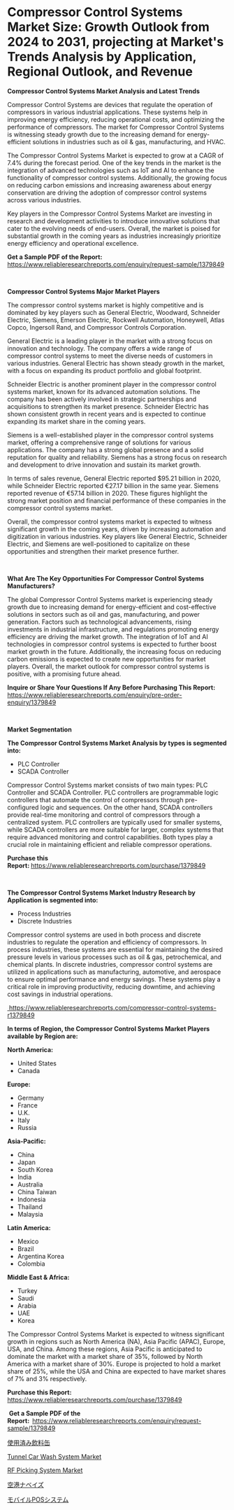<p><h1>Compressor Control Systems Market Size: Growth Outlook from 2024 to 2031, projecting at Market's Trends Analysis by Application, Regional Outlook, and Revenue</h1></p><p><strong>Compressor Control Systems Market Analysis and Latest Trends</strong></p>
<p><p>Compressor Control Systems are devices that regulate the operation of compressors in various industrial applications. These systems help in improving energy efficiency, reducing operational costs, and optimizing the performance of compressors. The market for Compressor Control Systems is witnessing steady growth due to the increasing demand for energy-efficient solutions in industries such as oil & gas, manufacturing, and HVAC.</p><p>The Compressor Control Systems Market is expected to grow at a CAGR of 7.4% during the forecast period. One of the key trends in the market is the integration of advanced technologies such as IoT and AI to enhance the functionality of compressor control systems. Additionally, the growing focus on reducing carbon emissions and increasing awareness about energy conservation are driving the adoption of compressor control systems across various industries.</p><p>Key players in the Compressor Control Systems Market are investing in research and development activities to introduce innovative solutions that cater to the evolving needs of end-users. Overall, the market is poised for substantial growth in the coming years as industries increasingly prioritize energy efficiency and operational excellence.</p></p>
<p><strong>Get a Sample PDF of the Report:&nbsp;</strong> <a href="https://www.reliableresearchreports.com/enquiry/request-sample/1379849">https://www.reliableresearchreports.com/enquiry/request-sample/1379849</a></p>
<p>&nbsp;</p>
<p><strong>Compressor Control Systems Major Market Players</strong></p>
<p><p>The compressor control systems market is highly competitive and is dominated by key players such as General Electric, Woodward, Schneider Electric, Siemens, Emerson Electric, Rockwell Automation, Honeywell, Atlas Copco, Ingersoll Rand, and Compressor Controls Corporation.</p><p>General Electric is a leading player in the market with a strong focus on innovation and technology. The company offers a wide range of compressor control systems to meet the diverse needs of customers in various industries. General Electric has shown steady growth in the market, with a focus on expanding its product portfolio and global footprint.</p><p>Schneider Electric is another prominent player in the compressor control systems market, known for its advanced automation solutions. The company has been actively involved in strategic partnerships and acquisitions to strengthen its market presence. Schneider Electric has shown consistent growth in recent years and is expected to continue expanding its market share in the coming years.</p><p>Siemens is a well-established player in the compressor control systems market, offering a comprehensive range of solutions for various applications. The company has a strong global presence and a solid reputation for quality and reliability. Siemens has a strong focus on research and development to drive innovation and sustain its market growth.</p><p>In terms of sales revenue, General Electric reported $95.21 billion in 2020, while Schneider Electric reported €27.17 billion in the same year. Siemens reported revenue of €57.14 billion in 2020. These figures highlight the strong market position and financial performance of these companies in the compressor control systems market.</p><p>Overall, the compressor control systems market is expected to witness significant growth in the coming years, driven by increasing automation and digitization in various industries. Key players like General Electric, Schneider Electric, and Siemens are well-positioned to capitalize on these opportunities and strengthen their market presence further.</p></p>
<p>&nbsp;</p>
<p><strong>What Are The Key Opportunities For Compressor Control Systems Manufacturers?</strong></p>
<p><p>The global Compressor Control Systems market is experiencing steady growth due to increasing demand for energy-efficient and cost-effective solutions in sectors such as oil and gas, manufacturing, and power generation. Factors such as technological advancements, rising investments in industrial infrastructure, and regulations promoting energy efficiency are driving the market growth. The integration of IoT and AI technologies in compressor control systems is expected to further boost market growth in the future. Additionally, the increasing focus on reducing carbon emissions is expected to create new opportunities for market players. Overall, the market outlook for compressor control systems is positive, with a promising future ahead.</p></p>
<p><strong>Inquire or Share Your Questions If Any Before Purchasing This Report:</strong> <a href="https://www.reliableresearchreports.com/enquiry/pre-order-enquiry/1379849">https://www.reliableresearchreports.com/enquiry/pre-order-enquiry/1379849</a></p>
<p>&nbsp;</p>
<p><strong>Market Segmentation</strong></p>
<p><strong>The Compressor Control Systems Market Analysis by types is segmented into:</strong></p>
<p><ul><li>PLC Controller</li><li>SCADA Controller</li></ul></p>
<p><p>Compressor Control Systems market consists of two main types: PLC Controller and SCADA Controller. PLC controllers are programmable logic controllers that automate the control of compressors through pre-configured logic and sequences. On the other hand, SCADA controllers provide real-time monitoring and control of compressors through a centralized system. PLC controllers are typically used for smaller systems, while SCADA controllers are more suitable for larger, complex systems that require advanced monitoring and control capabilities. Both types play a crucial role in maintaining efficient and reliable compressor operations.</p></p>
<p><strong>Purchase this Report:&nbsp;</strong><a href="https://www.reliableresearchreports.com/purchase/1379849">https://www.reliableresearchreports.com/purchase/1379849</a></p>
<p>&nbsp;</p>
<p><strong>The Compressor Control Systems Market Industry Research by Application is segmented into:</strong></p>
<p><ul><li>Process Industries</li><li>Discrete Industries</li></ul></p>
<p><p>Compressor control systems are used in both process and discrete industries to regulate the operation and efficiency of compressors. In process industries, these systems are essential for maintaining the desired pressure levels in various processes such as oil & gas, petrochemical, and chemical plants. In discrete industries, compressor control systems are utilized in applications such as manufacturing, automotive, and aerospace to ensure optimal performance and energy savings. These systems play a critical role in improving productivity, reducing downtime, and achieving cost savings in industrial operations.</p></p>
<p><a href="https://www.reliableresearchreports.com/compressor-control-systems-r1379849">&nbsp;https://www.reliableresearchreports.com/compressor-control-systems-r1379849</a></p>
<p><strong>In terms of Region, the Compressor Control Systems Market Players available by Region are:</strong></p>
<p>
    <p> <strong> North America: </strong>
        <ul>
            <li>United States</li>
            <li>Canada</li>
        </ul>
        </p> 
    <p> <strong> Europe: </strong>
        <ul>
            <li>Germany</li>
            <li>France</li>
            <li>U.K.</li>
            <li>Italy</li>
            <li>Russia</li>
        </ul>
        </p> 
    <p> <strong> Asia-Pacific: </strong>
        <ul>
            <li>China</li>
            <li>Japan</li>
            <li>South Korea</li>
            <li>India</li>
            <li>Australia</li>
            <li>China Taiwan</li>
            <li>Indonesia</li>
            <li>Thailand</li>
            <li>Malaysia</li>
        </ul>
        </p> 
    <p> <strong> Latin America: </strong>
        <ul>
            <li>Mexico</li>
            <li>Brazil</li>
            <li>Argentina Korea</li>
            <li>Colombia</li>
        </ul>
        </p> 
    <p> <strong> Middle East & Africa: </strong>
        <ul>
            <li>Turkey</li>
            <li>Saudi</li>
            <li>Arabia</li>
            <li>UAE</li>
            <li>Korea</li>
        </ul>
    </p>
    </p>
<p><p>The Compressor Control Systems Market is expected to witness significant growth in regions such as North America (NA), Asia Pacific (APAC), Europe, USA, and China. Among these regions, Asia Pacific is anticipated to dominate the market with a market share of 35%, followed by North America with a market share of 30%. Europe is projected to hold a market share of 25%, while the USA and China are expected to have market shares of 7% and 3% respectively.</p></p>
<p><strong>Purchase this Report: </strong><a href="https://www.reliableresearchreports.com/purchase/1379849">https://www.reliableresearchreports.com/purchase/1379849</a></p>
<p>&nbsp;<strong>Get a Sample PDF of the Report:&nbsp;&nbsp;</strong><a href="https://www.reliableresearchreports.com/enquiry/request-sample/1379849">https://www.reliableresearchreports.com/enquiry/request-sample/1379849</a></p>
<p><strong></strong></p>
<p><p><a href="https://medium.com/@neilmartin36/2024%E5%B9%B4%E3%81%8B%E3%82%892031%E5%B9%B4%E3%81%BE%E3%81%A7%E3%81%AE%E6%9C%9F%E9%96%93%E3%81%AE%E4%BD%BF%E7%94%A8%E6%B8%88%E3%81%BF%E9%A3%B2%E6%96%99%E7%BC%B6%E5%B8%82%E5%A0%B4%E5%88%86%E6%9E%90%E3%81%A8%E3%82%B5%E3%82%A4%E3%82%BA%E4%BA%88%E6%B8%AC-eb1e98ca3592">使用済み飲料缶</a></p><p><a href="https://github.com/ChiragRp1/Market-Research-Report-List-4/blob/main/tunnel-car-wash-system-market.md">Tunnel Car Wash System Market</a></p><p><a href="https://github.com/abdelrhmankishk22/Market-Research-Report-List-4/blob/main/rf-picking-system-market.md">RF Picking System Market</a></p><p><a href="https://github.com/RodHoppe07/Market-Research-Report-List-1/blob/main/173997538790.md">空港ナベイズ</a></p><p><a href="https://medium.com/@tigerprawn1996/%E3%83%A2%E3%83%90%E3%82%A4%E3%83%AB%E3%83%9D%E3%82%A4%E3%83%B3%E3%83%88%E3%82%AA%E3%83%96%E3%82%BB%E3%83%BC%E3%83%AB%E3%82%B7%E3%82%B9%E3%83%86%E3%83%A0%E5%B8%82%E5%A0%B4-%E3%82%B7%E3%82%A7%E3%82%A2%E7%8E%87-%E5%B8%82%E5%A0%B4%E3%83%88%E3%83%AC%E3%83%B3%E3%83%89-%E3%81%8A%E3%82%88%E3%81%B3%E5%B0%86%E6%9D%A5%E3%81%AE%E6%88%90%E9%95%B7%E3%82%92%E6%8E%A2%E3%82%8B-e0cec02ba4ad">モバイルPOSシステム</a></p></p>